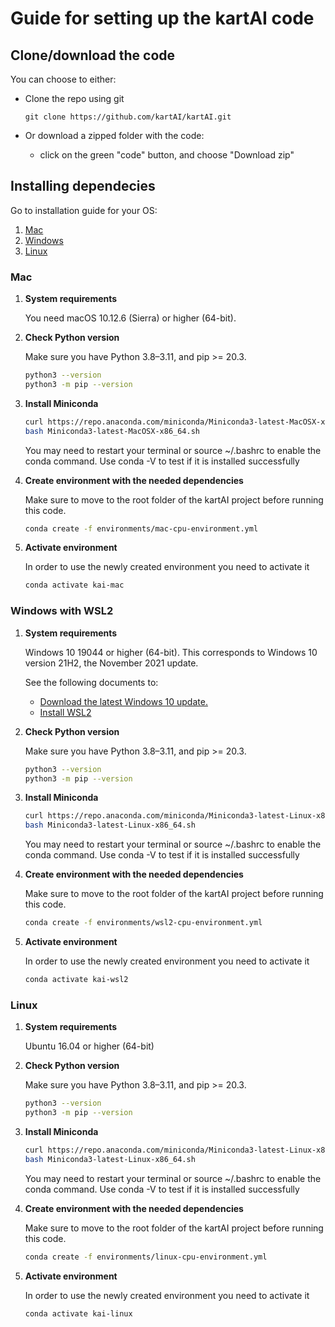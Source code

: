 # Guide for setting up the kartAI code

## Clone/download the code

You can choose to either:

- Clone the repo using git
  
  ```git clone https://github.com/kartAI/kartAI.git```

- Or download a zipped folder with the code:
  - click on the green "code" button, and choose "Download zip"

## Installing dependecies

Go to installation guide for your OS:

1. [Mac](#mac)
2. [Windows](#windows-with-wsl2)
3. [Linux](#linux)

### Mac

1. **System requirements**

    You need macOS 10.12.6 (Sierra) or higher (64-bit).

2. **Check Python version**

    Make sure you have Python 3.8–3.11, and pip >= 20.3.

    ```bash
    python3 --version
    python3 -m pip --version
    ```

3. **Install Miniconda**

    ```bash
    curl https://repo.anaconda.com/miniconda/Miniconda3-latest-MacOSX-x86_64.sh -o Miniconda3-latest-MacOSX-x86_64.sh
    bash Miniconda3-latest-MacOSX-x86_64.sh
    ```

    You may need to restart your terminal or source ~/.bashrc to enable the conda command. Use conda -V to test if it is installed successfully

4. **Create environment with the needed dependencies**

    Make sure to move to the root folder of the kartAI project before running this code.

    ```bash
    conda create -f environments/mac-cpu-environment.yml
    ```

5. **Activate environment**

    In order to use the newly created environment you need to activate it

    ```bash
    conda activate kai-mac
    ```

### Windows with WSL2

1. **System requirements**

    Windows 10 19044 or higher (64-bit). This corresponds to Windows 10 version 21H2, the November 2021 update.

    See the following documents to:

    - [Download the latest Windows 10 update.](https://www.microsoft.com/software-download/windows10)
    - [Install WSL2](https://docs.microsoft.com/windows/wsl/install)

2. **Check Python version**

    Make sure you have Python 3.8–3.11, and pip >= 20.3.

    ```bash
    python3 --version
    python3 -m pip --version
    ```

3. **Install Miniconda**

    ```bash
    curl https://repo.anaconda.com/miniconda/Miniconda3-latest-Linux-x86_64.sh -o Miniconda3-latest-Linux-x86_64.sh
    bash Miniconda3-latest-Linux-x86_64.sh
    ```

    You may need to restart your terminal or source ~/.bashrc to enable the conda command. Use conda -V to test if it is installed successfully

4. **Create environment with the needed dependencies**

    Make sure to move to the root folder of the kartAI project before running this code.

    ```bash
    conda create -f environments/wsl2-cpu-environment.yml
    ```

5. **Activate environment**

    In order to use the newly created environment you need to activate it

    ```bash
    conda activate kai-wsl2
    ```

### Linux

1. **System requirements**

    Ubuntu 16.04 or higher (64-bit)

2. **Check Python version**

    Make sure you have Python 3.8–3.11, and pip >= 20.3.

    ```bash
    python3 --version
    python3 -m pip --version
    ```

3. **Install Miniconda**

    ```bash
    curl https://repo.anaconda.com/miniconda/Miniconda3-latest-Linux-x86_64.sh -o Miniconda3-latest-Linux-x86_64.sh
    bash Miniconda3-latest-Linux-x86_64.sh
    ```

    You may need to restart your terminal or source ~/.bashrc to enable the conda command. Use conda -V to test if it is installed successfully

4. **Create environment with the needed dependencies**

    Make sure to move to the root folder of the kartAI project before running this code. 

    ```bash
    conda create -f environments/linux-cpu-environment.yml
    ```

5. **Activate environment**

    In order to use the newly created environment you need to activate it

    ```bash
    conda activate kai-linux
    ```
